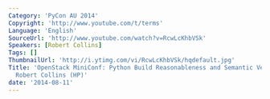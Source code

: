 ```yaml
---
Category: 'PyCon AU 2014'
Copyright: 'http://www.youtube.com/t/terms'
Language: 'English'
SourceUrl: 'http://www.youtube.com/watch?v=RcwLcKhbVSk'
Speakers: [Robert Collins]
Tags: []
ThumbnailUrl: 'http://i.ytimg.com/vi/RcwLcKhbVSk/hqdefault.jpg'
Title: 'OpenStack MiniConf: Python Build Reasonableness and Semantic Versioning by
  Robert Collins (HP)'
date: '2014-08-11'
---
```

